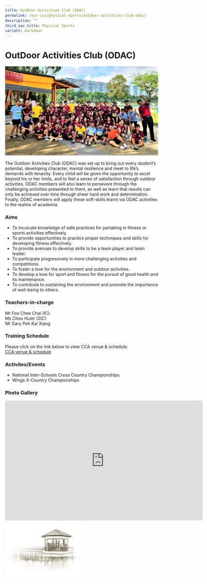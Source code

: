 ```yaml
---
title: OutDoor Activities Club (ODAC)
permalink: /our-cca/physical-sports/outdoor-activities-club-odac/
description: ""
third_nav_title: Physical Sports
variant: markdown
---
```

# **OutDoor Activities Club (ODAC)**


![](/images/Our%20CCA/ODAC/odac%20main%20pic.jpeg)

The Outdoor Activities Club (ODAC) was set up to bring out every student’s potential, developing character, mental resilience and meet to life’s demands with tenacity. Every child will be given the opportunity to excel beyond his or her limits, and to feel a sense of satisfaction through outdoor activities. ODAC members will also learn to persevere through the challenging activities presented to them, as well as learn that results can only be achieved over time through sheer hard work and determination. Finally, ODAC members will apply these soft-skills learnt via ODAC activities to the realms of academia.

### Aims

*   To inculcate knowledge of safe practices for partaking in fitness or sports activities effectively.
*   To provide opportunities to practice proper techniques and skills for developing fitness effectively.
*   To provide avenues to develop skills to be a team player and team leader.
*   To participate progressively in more challenging activities and competitions.
*   To foster a love for the environment and outdoor activities.
*   To develop a love for sport and fitness for the pursuit of good health and its maintenance.
*   To contribute to sustaining the environment and promote the importance of well-being to others.

### Teachers-in-charge

Mr Foo Chee Chai (IC)<br> 
Ms Choo Huier (2IC)<br>
Mr Gary Peh Kai Xiang

### Training Schedule
Please click on the link below to view CCA venue &amp; schedule.&nbsp;  
[CCA venue &amp; schedule](/our-cca/cca/cca-venue-schedule/)

### Activites/Events
*   National Inter-Schools Cross Country Championships
*   Wings X-Country Championships

### Photo Gallery

<iframe allowfullscreen="true" height="394" width="650" frameborder="0" src="https://docs.google.com/presentation/d/e/2PACX-1vTGUc6skzdrkJLtWmJcmydTQIQzF_3axUvSrL8kVJVimbpjzeFzp3tBAlHvf3Ie9AukUgblL8tMDkxQ/embed?start=true&amp;loop=true&amp;delayms=5000"></iframe>

<img src="/images/pavilion.png" style="width:50%">